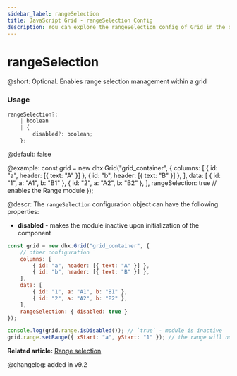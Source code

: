 ```yaml
---
sidebar_label: rangeSelection
title: JavaScript Grid - rangeSelection Config 
description: You can explore the rangeSelection config of Grid in the documentation of the DHTMLX JavaScript UI library. Browse developer guides and API reference, try out code examples and live demos, and download a free 30-day evaluation version of DHTMLX Suite.
---
```


# rangeSelection

@short: Optional. Enables range selection management within a grid

### Usage

~~~jsx
rangeSelection?:
    | boolean
    | {
        disabled?: boolean;
    };
~~~

@default: false

@example:
const grid = new dhx.Grid("grid_container", {
    columns: [
        { id: "a", header: [{ text: "A" }] },
        { id: "b", header: [{ text: "B" }] },
    ],
    data: [
        { id: "1", a: "A1", b: "B1" },
        { id: "2", a: "A2", b: "B2" },
    ],
    rangeSelection: true // enables the Range module
});

@descr:
The `rangeSelection` configuration object can have the following properties:

- **disabled** - makes the module inactive upon initialization of the component

~~~jsx {11,15}
const grid = new dhx.Grid("grid_container", {
    // other configuration
    columns: [
        { id: "a", header: [{ text: "A" }] },
        { id: "b", header: [{ text: "B" }] },
    ],
    data: [
        { id: "1", a: "A1", b: "B1" },
        { id: "2", a: "A2", b: "B2" },
    ],
    rangeSelection: { disabled: true }
});

console.log(grid.range.isDisabled()); // `true` - module is inactive
grid.range.setRange({ xStart: "a", yStart: "1" }); // the range will not be set
~~~

**Related article:** [Range selection](grid/configuration.md/#range-selection)

@changelog: added in v9.2